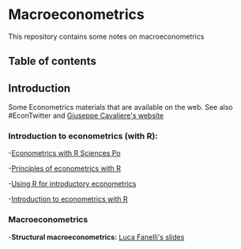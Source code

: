 # Macroeconometrics
This repository contains some notes on macroeconometrics

## Table of contents
## Introduction 
Some Econometrics materials that are available on the web. See also #EconTwitter and [Giuseppe Cavaliere's website](https://giuseppecavaliere.wixsite.com/giuseppe/econometrics-lecture-notes-and-books) 

### Introduction to econometrics (with R):

-[Econometrics with R Sciences Po](https://scpoecon.github.io/ScPoEconometrics/) 

-[Principles of econometrics with R](https://bookdown.org/ccolonescu/RPoE4/)

-[Using R for introductory econometrics](https://www.urfie.net/downloads/PDF/URfIE_web.pdf)

-[Introduction to econometrics with R](https://www.econometrics-with-r.org/index.html)



### Macroeconometrics 

-**Structural macroeconometrics:** [Luca Fanelli's slides](https://github.com/andrerecio/macro/blob/main/StructuralMacro_Luca_Fanelli.pdf)

